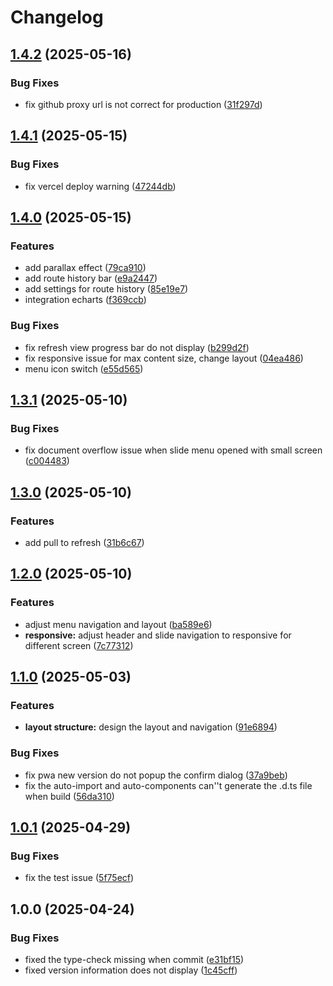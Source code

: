# Changelog

## [1.4.2](https://github.com/zht013/zht-vue-demo/compare/v1.4.1...v1.4.2) (2025-05-16)


### Bug Fixes

* fix github proxy url is not correct for production ([31f297d](https://github.com/zht013/zht-vue-demo/commit/31f297de4c918ad440ef3c19dc11c1583c36f6ce))

## [1.4.1](https://github.com/zht013/zht-vue-demo/compare/v1.4.0...v1.4.1) (2025-05-15)


### Bug Fixes

* fix vercel deploy warning ([47244db](https://github.com/zht013/zht-vue-demo/commit/47244db721b630088c82334e88e96612ab122184))

## [1.4.0](https://github.com/zht013/zht-vue-demo/compare/v1.3.1...v1.4.0) (2025-05-15)


### Features

* add parallax effect ([79ca910](https://github.com/zht013/zht-vue-demo/commit/79ca91085c80820a15715d933deeb342716fcd5c))
* add route history bar ([e9a2447](https://github.com/zht013/zht-vue-demo/commit/e9a24476a23aae861027322b48197dae54673b88))
* add settings for route history ([85e19e7](https://github.com/zht013/zht-vue-demo/commit/85e19e7b9530c8df9698abf60fd4bd5fd2fb50f9))
* integration echarts ([f369ccb](https://github.com/zht013/zht-vue-demo/commit/f369ccb3efad70b2b5369a15c317054560630ca9))


### Bug Fixes

* fix refresh view progress bar do not display ([b299d2f](https://github.com/zht013/zht-vue-demo/commit/b299d2fc75e176d2bb1d80fbe225d75d0d0f09bf))
* fix responsive issue for max content size, change layout ([04ea486](https://github.com/zht013/zht-vue-demo/commit/04ea4864730e778975d89d7b0623a03e992ca146))
* menu icon switch ([e55d565](https://github.com/zht013/zht-vue-demo/commit/e55d565ef4064803bf66e9fc19f06618eaedaaa6))

## [1.3.1](https://github.com/zht013/zht-vue-demo/compare/v1.3.0...v1.3.1) (2025-05-10)


### Bug Fixes

* fix document overflow issue when slide menu opened with small screen ([c004483](https://github.com/zht013/zht-vue-demo/commit/c004483e047c35474d54ed8310b2ff294f554b05))

## [1.3.0](https://github.com/zht013/zht-vue-demo/compare/v1.2.0...v1.3.0) (2025-05-10)


### Features

* add pull to refresh ([31b6c67](https://github.com/zht013/zht-vue-demo/commit/31b6c678d76c9f6d3499d4c14f4c3b003c19c8e9))

## [1.2.0](https://github.com/zht013/zht-vue-demo/compare/v1.1.0...v1.2.0) (2025-05-10)


### Features

* adjust menu navigation and layout ([ba589e6](https://github.com/zht013/zht-vue-demo/commit/ba589e6a01e50f2fbc1b6899f8d80aea3a6a3564))
* **responsive:** adjust header and slide navigation to responsive for different screen ([7c77312](https://github.com/zht013/zht-vue-demo/commit/7c77312ca1ebc2be34b20f525a1cf8443559b567))

## [1.1.0](https://github.com/zht013/zht-vue-demo/compare/v1.0.1...v1.1.0) (2025-05-03)


### Features

* **layout structure:** design the layout and navigation ([91e6894](https://github.com/zht013/zht-vue-demo/commit/91e6894ffc57a65e49ed9ece04ad9540761186ce))


### Bug Fixes

* fix pwa new version do not popup the confirm dialog ([37a9beb](https://github.com/zht013/zht-vue-demo/commit/37a9bebfaf351c2bbc9dfedf97bd067a0a2cd2c6))
* fix the auto-import and auto-components can''t generate the .d.ts file when build ([56da310](https://github.com/zht013/zht-vue-demo/commit/56da310a0226c8841dd678b3685f3fda3d8c6846))

## [1.0.1](https://github.com/zht013/zht-vue-demo/compare/v1.0.0...v1.0.1) (2025-04-29)


### Bug Fixes

* fix the test issue ([5f75ecf](https://github.com/zht013/zht-vue-demo/commit/5f75ecfb71575b75b77ca754c8c44996b3ce0d2e))

## 1.0.0 (2025-04-24)

### Bug Fixes

- fixed the type-check missing when commit ([e31bf15](https://github.com/zht013/zht-vue-demo/commit/e31bf153f6f0c8f1a626e9e58920996e6ee0ce95))
- fixed version information does not display ([1c45cff](https://github.com/zht013/zht-vue-demo/commit/1c45cff0021a3898b64f8072d3fe17aa1218509d))
